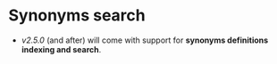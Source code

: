 # Synonyms search

* *v2.5.0* (and after) will come with support for **synonyms definitions indexing and search**.
